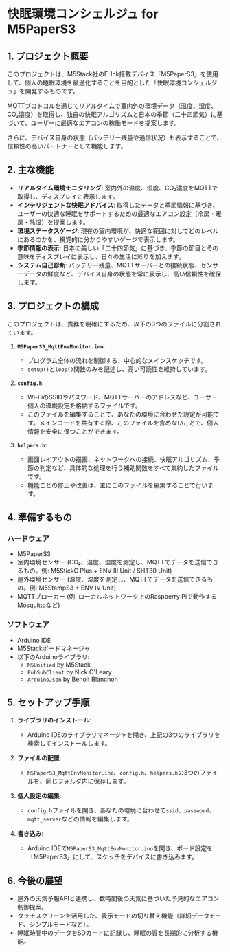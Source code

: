 # 快眠環境コンシェルジュ for M5PaperS3


## 1. プロジェクト概要

このプロジェクトは、M5Stack社のE-Ink搭載デバイス「M5PaperS3」を使用して、個人の睡眠環境を最適化することを目的とした「快眠環境コンシェルジュ」を開発するものです。

MQTTプロトコルを通じてリアルタイムで室内外の環境データ（温度、湿度、CO₂濃度）を取得し、独自の快眠アルゴリズムと日本の季節（二十四節気）に基づいて、ユーザーに最適なエアコンの稼働モードを提案します。

さらに、デバイス自身の状態（バッテリー残量や通信状況）も表示することで、信頼性の高いパートナーとして機能します。

## 2. 主な機能

* **リアルタイム環境モニタリング**: 室内外の温度、湿度、CO₂濃度をMQTTで取得し、ディスプレイに表示します。
* **インテリジェントな快眠アドバイス**: 取得したデータと季節情報に基づき、ユーザーの快適な睡眠をサポートするための最適なエアコン設定（冷房・暖房・除湿）を提案します。
* **環境ステータスゲージ**: 現在の室内環境が、快適な範囲に対してどのレベルにあるのかを、視覚的に分かりやすいゲージで表示します。
* **季節情報の表示**: 日本の美しい「二十四節気」に基づき、季節の節目とその意味をディスプレイに表示し、日々の生活に彩りを加えます。
* **システム自己診断**: バッテリー残量、MQTTサーバーとの接続状態、センサーデータの鮮度など、デバイス自身の状態を常に表示し、高い信頼性を確保します。

## 3. プロジェクトの構成

このプロジェクトは、責務を明確にするため、以下の3つのファイルに分割されています。

1.  **`M5PaperS3_MqttEnvMonitor.ino`**:
    * プログラム全体の流れを制御する、中心的なメインスケッチです。
    * `setup()`と`loop()`関数のみを記述し、高い可読性を維持しています。

2.  **`config.h`**:
    * Wi-FiのSSIDやパスワード、MQTTサーバーのアドレスなど、ユーザー個人の環境設定を格納するファイルです。
    * このファイルを編集することで、あなたの環境に合わせた設定が可能です。メインコードを共有する際、このファイルを含めないことで、個人情報を安全に保つことができます。

3.  **`helpers.h`**:
    * 画面レイアウトの描画、ネットワークへの接続、快眠アルゴリズム、季節の判定など、具体的な処理を行う補助関数をすべて集約したファイルです。
    * 機能ごとの修正や改善は、主にこのファイルを編集することで行います。

## 4. 準備するもの

### ハードウェア

* M5PaperS3
* 室内環境センサー (CO₂、温度、湿度を測定し、MQTTでデータを送信できるもの。例: M5StickC Plus + ENV III Unit / SHT30 Unit)
* 屋外環境センサー (温度、湿度を測定し、MQTTでデータを送信できるもの。例: M5StampS3 + ENV IV Unit)
* MQTTブローカー (例: ローカルネットワーク上のRaspberry Piで動作するMosquittoなど)

### ソフトウェア

* Arduino IDE
* M5Stackボードマネージャ
* 以下のArduinoライブラリ:
    * `M5Unified` by M5Stack
    * `PubSubClient` by Nick O'Leary
    * `ArduinoJson` by Benoit Blanchon

## 5. セットアップ手順

1.  **ライブラリのインストール**:
    * Arduino IDEのライブラリマネージャを開き、上記の3つのライブラリを検索してインストールします。

2.  **ファイルの配置**:
    * `M5PaperS3_MqttEnvMonitor.ino`、`config.h`、`helpers.h`の3つのファイルを、同じフォルダ内に保存します。

3.  **個人設定の編集**:
    * `config.h`ファイルを開き、あなたの環境に合わせて`ssid`、`password`、`mqtt_server`などの情報を編集します。

4.  **書き込み**:
    * Arduino IDEで`M5PaperS3_MqttEnvMonitor.ino`を開き、ボード設定を「M5PaperS3」にして、スケッチをデバイスに書き込みます。

## 6. 今後の展望

* 屋外の天気予報APIと連携し、数時間後の天気に基づいた予見的なエアコン制御提案。
* タッチスクリーンを活用した、表示モードの切り替え機能（詳細データモード、シンプルモードなど）。
* 睡眠時間中のデータをSDカードに記録し、睡眠の質を長期的に分析する機能。
